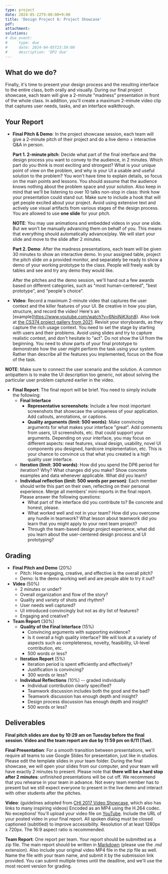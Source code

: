 ```yaml
---
type: project
date: 2024-05-22T9:00:00+9:00
title: 'Design Project 6: Project Showcase'
pdf:
attachment:
solutions:
# due_event: 
#     type: due
#     date: 2024-04-05T23:59:00
#     description: 'DP2 due'
---
```


## What do we do?

Finally, it's time to present your design process and the resulting interface to the entire class, both orally and visually. During our final project showcase, each team will give a 2-minute "madness" presentation in front of the whole class. In addition, you'll create a maximum 2-minute video clip that captures user needs, tasks, and an interface walkthrough.

## Your Report

* **Final Pitch & Demo**: In the project showcase session, each team will give a 2-minute pitch of their project and do a live demo + interactive Q&A in person.

  **Part 1. 2-minute pitch**: Decide what part of the final interface and the design process you want to convey to the audience, in 2 minutes. Which part do you think is most exciting and strongest? What is your unique point of view on the problem, and why is your UI a usable and useful solution to the problem? You won't have time to explain details, so focus on the main points and lessons. You should assume that the audience knows nothing about the problem space and your solution. Also keep in mind that we'll be listening to over 10 talks non-stop in class: think how your presentation could stand out. Make sure to include a hook that will get people excited about your project. Avoid using extensive text and actively use visual artifacts from various stages of the design process. You are allowed to use **one slide** for your pitch.

  **NOTE**: You may use animations and embedded videos in your one slide. But we won't be manually advancing them on behalf of you. This means that everything should automatically advance/play. We will start your slide and move to the slide after 2 minutes.

  **Part 2. Demo**: After the madness presentations, each team will be given 30 minutes to show an interactive demo. In your assigned table, project the pitch slide on a provided monitor, and separately be ready to show a demo of your working prototype to the class. People will freely walk by tables and see and try any demo they would like.

  After the pitches and the demo session, we'll hand out a few awards based on different categories, such as "most human-centered", "best prototype", and "people's choice".

* **Video**: Record a maximum 2-minute video that captures the user context and the killer features of your UI. Be creative in how you plan, structure, and record the video! Here's an [example]https://www.youtube.com/watch?v=6NniNjKXoh8). Also look at [the CS374 project gallery from 2021](https://www.kixlab.org/courses/cs374-spring-2021/gallery.html). Revisit your storyboards, as they capture the rich usage context. You need to set the stage by starting with users and their problems. Avoid using slides and try to capture realistic context, and don't hesitate to "act". Do not show the UI from the beginning. You need to show parts of your final prototype to demonstrate how the user might perform the task using your system. Rather than describe all the features you implemented, focus on the flow of the task.

**NOTE**: Make sure to connect the user scenario and the solution. A common antipattern is to make the UI description too generic, not about solving the particular user problem captured earlier in the video.


* **Final Report**: The final report will be brief. You need to simply include the following:
  * **Final Interface**
    * **Representative screenshots**: Include a few most important screenshots that showcase the uniqueness of your application. Add callouts, annotations, or captions.
    * **Quality arguments (limit: 500 words)**: Make convincing arguments for what makes your interface "great". Add comments from users, UI screenshots, etc. that could support your arguments. Depending on your interface, you may focus on different aspects: neat features, visual design, usability, novel UI components you designed, hardcore implementation, etc. This is your chance to convince us that what you created is a high quality user interface.
  * **Iteration (limit: 300 words)**: How did you spend the DP6 period for iteration? Why? What changes did you make? Show concrete examples and data whenever applicable. What did you learn?
  * **Individual reflection (limit: 500 words per person)**: Each member should write this part on their own, reflecting on their personal experience. Merge all members' mini-reports in the final report. Please answer the following questions:
    * What part of the interface did you contribute to? Be concrete and honest, please.
    * What worked well and not in your team? How did you overcome any hurdle in teamwork? What lesson about teamwork did you learn that you might apply to your next team project?
    * Through the team-based design project experience, what did you learn about the user-centered design process and UI prototyping?

## Grading
* **Final Pitch and Demo** (20%)
  * Pitch: How engaging, creative, and effective is the overall pitch?
  * Demo: Is the demo working well and are people able to try it out?
* **Video** (50%)
  * 2 minutes or under?
  * Overall organization and flow of the story?
  * Quality and variety of shots and rhythm?
  * User needs well captured?
  * UI introduced convincingly but not as dry list of features?
  * Engaging and creative?
* **Team Report** (30%)
  * **Quality of the Final Interface** (15%)
    * Convincing arguments with supporting evidence?
    * Is it overall a high quality interface? We will look at a variety of aspects such as completeness, novelty, feasibility, UI-level contribution, etc.
    * 500 words or less?
  * **Iteration Report** (5%)
    * Iteration period is spent efficiently and effectively?
    * Justification is convincing?
    * 300 words or less?
  * **Individual Reflections** (10%) -- graded individually
    * Individual contribution clearly specified?
    * Teamwork discussion includes both the good and the bad?
    * Teamwork discussion has enough depth and insight?
    * Design process discussion has enough depth and insight?
    * 500 words or less?

## Deliverables

**Final pitch slides are due by 10:29 am on Tuesday before the final session. Video and the team report are due by 11:59 pm on 6/11 (Tue).**

**Final Presentation**: For a smooth transition between presentations, we'll require all teams to use Google Slides for presentation, just like in studios. Please edit the template slides in your team folder. During the final showcase, we will open your slides from our computer, and your team will have exactly 2 minutes to present. Please note that **there will be a hard stop after 2 minutes**: unfinished presentations will be cut off. We recommend that you rehearse in your team in advance. Not every team member has to present but we still expect everyone to present in the live demo and interact with other students after the pitches.

**Video**: (guidelines adopted from [CHI 2017 Video Showcase](https://chi2017.acm.org/video.html), which also has links to many inspiring videos)
Encoded as an MP4 using the H.264 codec. No exceptions!
You'll upload your video file on [YouTube](https://www.youtube.com/). Include the URL of your posted video in your final report.
All spoken dialog must be closed captioned (subtitled) to improve accessibility.
Resolution of at least 1280px x 720px.
The 16:9 aspect ratio is recommended.

**Team Report**: One report per team. Your report should be submitted as a zip file. The main report should be written in [Markdown](https://daringfireball.net/projects/markdown/) (please use the *.md* extension). Also include your original video MP4 file in the zip file as well. Name the file with your team name, and submit it by the submission link provided. You can submit multiple times until the deadline, and we'll use the most recent version for grading.